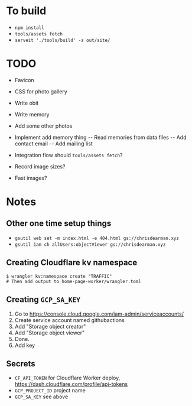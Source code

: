 # To build
- `npm install`
- `tools/assets fetch`
- `serveit './tools/build' -s out/site/`

# TODO
- Favicon
- CSS for photo gallery
- Write obit
- Write memory
- Add some other photos
- Implement add memory thing
-- Read memories from data files
-- Add contact email
-- Add mailing list

- Integration flow should `tools/assets fetch`?
- Record image sizes?
- Fast images?

# Notes

## Other one time setup things
- `gsutil web set -m index.html -e 404.html gs://chrisdearman.xyz`
- `gsutil iam ch allUsers:objectViewer gs://chrisdearman.xyz`

## Creating Cloudflare kv namespace
```
$ wrangler kv:namespace create "TRAFFIC"
# Then add output to home-page-worker/wrangler.toml
```

## Creating `GCP_SA_KEY`
1. Go to https://console.cloud.google.com/iam-admin/serviceaccounts/
2. Create service account named githubactions
3. Add "Storage object creator"
4. Add "Storage object viewer"
5. Done.
6. Add key

## Secrets
- `CF_API_TOKEN` for Cloudflare Worker deploy, https://dash.cloudflare.com/profile/api-tokens
- `GCP_PROJECT_ID` project name
- `GCP_SA_KEY` see above
